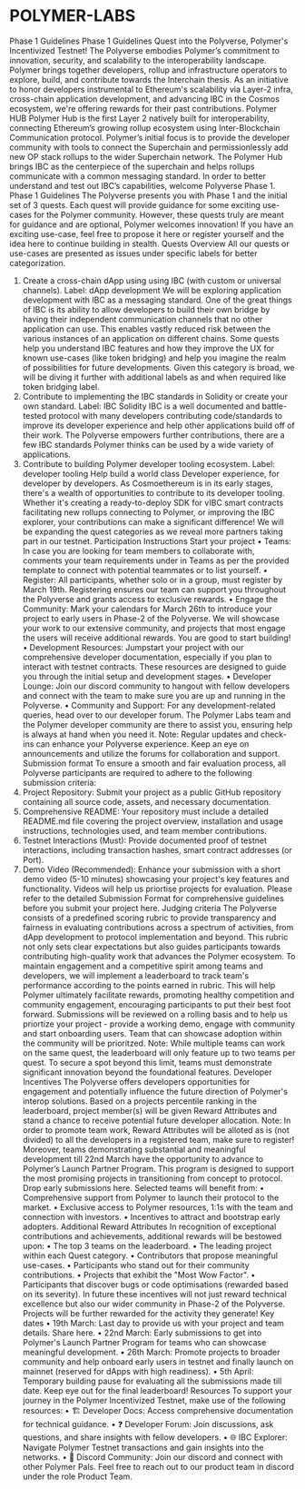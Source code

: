 # POLYMER-LABS
Phase 1 Guidelines
Phase 1 Guidelines
Quest into the Polyverse, Polymer's Incentivized Testnet!
The Polyverse embodies Polymer’s commitment to innovation, security, and scalability to the interoperability landscape. Polymer brings together developers, rollup and infrastructure operators to explore, build, and contribute towards the Interchain thesis.
As an initiative to honor developers instrumental to Ethereum's scalability via Layer-2 infra, cross-chain application development, and advancing IBC in the Cosmos ecosystem, we're offering rewards for their past contributions.
Polymer HUB
Polymer Hub is the first Layer 2 natively built for interoperability, connecting Ethereum’s growing rollup ecosystem using Inter-Blockchain Communication protocol. Polymer’s initial focus is to provide the developer community with tools to connect the Superchain and permissionlessly add new OP stack rollups to the wider Superchain network. The Polymer Hub brings IBC as the centerpiece of the superchain and helps rollups communicate with a common messaging standard. In order to better understand and test out IBC’s capabilities, welcome Polyverse Phase 1.
Phase 1 Guidelines
The Polyverse presents you with Phase 1 and the initial set of 3 quests. Each quest will provide guidance for some exciting use-cases for the Polymer community. However, these quests truly are meant for guidance and are optional, Polymer welcomes innovation!
If you have an exciting use-case, feel free to propose it here or register yourself and the idea here to continue building in stealth.
Quests Overview
All our quests or use-cases are presented as issues under specific labels for better categorization.
1. Create a cross-chain dApp using using IBC (with custom or universal channels).
Label: dApp development
We will be exploring application development with IBC as a messaging standard.
One of the great things of IBC is its ability to allow developers to build their own bridge by having their independent communication channels that no other application can use. This enables vastly reduced risk between the various instances of an application on different chains.
Some quests help you understand IBC features and how they improve the UX for known use-cases (like token bridging) and help you imagine the realm of possibilities for future developments.
Given this category is broad, we will be diving it further with additional labels as and when required like token bridging label.
2. Contribute to implementing the IBC standards in Solidity or create your own standard.
Label: IBC Solidity
IBC is a well documented and battle-tested protocol with many developers contributing code/standards to improve its developer experience and help other applications build off of their work. The Polyverse empowers further contributions, there are a few IBC standards Polymer thinks can be used by a wide variety of applications.
3. Contribute to building Polymer developer tooling ecosystem.
Label: developer tooling
Help build a world class Developer experience, for developer by developers.
As Cosmoethereum is in its early stages, there's a wealth of opportunities to contribute to its developer tooling. Whether it's creating a ready-to-deploy SDK for vIBC smart contracts facilitating new rollups connecting to Polymer, or improving the IBC explorer, your contributions can make a significant difference!
We will be expanding the quest categories as we reveal more partners taking part in our testnet.
Participation Instructions
Start your project
•	Teams: In case you are looking for team members to collaborate with, comments your team requirements under in Teams as per the provided template to connect with potential teammates or to list yourself.
•	Register: All participants, whether solo or in a group, must register by March 19th. Registering ensures our team can support you throughout the Polyverse and grants access to exclusive rewards.
•	Engage the Community: Mark your calendars for March 26th to introduce your project to early users in Phase-2 of the Polyverse. We will showcase your work to our extensive community, and projects that most engage the users will receive additional rewards.
You are good to start building!
•	Development Resources: Jumpstart your project with our comprehensive developer documentation, especially if you plan to interact with testnet contracts. These resources are designed to guide you through the initial setup and development stages.
•	Developer Lounge: Join our discord community to hangout with fellow developers and connect with the team to make sure you are up and running in the Polyverse.
•	Community and Support: For any development-related queries, head over to our developer forum. The Polymer Labs team and the Polymer developer community are there to assist you, ensuring help is always at hand when you need it.
Note: Regular updates and check-ins can enhance your Polyverse experience. Keep an eye on announcements and utilize the forums for collaboration and support.
Submission format
To ensure a smooth and fair evaluation process, all Polyverse participants are required to adhere to the following submission criteria:
1.	Project Repository: Submit your project as a public GitHub repository containing all source code, assets, and necessary documentation.
2.	Comprehensive README: Your repository must include a detailed README.md file covering the project overview, installation and usage instructions, technologies used, and team member contributions.
3.	Testnet Interactions (Must): Provide documented proof of testnet interactions, including transaction hashes, smart contract addresses (or Port).
4.	Demo Video (Recommended): Enhance your submission with a short demo video (5-10 minutes) showcasing your project's key features and functionality. Videos will help us priortise projects for evaluation.
Please refer to the detailed Submission Format for comprehensive guidelines before you submit your project here.
Judging criteria
The Polyverse consists of a predefined scoring rubric to provide transparency and fairness in evaluating contributions across a spectrum of activities, from dApp development to protocol implementation and beyond. This rubric not only sets clear expectations but also guides participants towards contributing high-quality work that advances the Polymer ecosystem.
To maintain engagement and a competitive spirit among teams and developers, we will implement a leaderboard to track team's performance according to the points earned in rubric. This will help Polymer ultimately facilitate rewards, promoting healthy competition and community engagement, encouraging participants to put their best foot forward.
Submissions will be reviewed on a rolling basis and to help us priortize your project - provide a working demo, engage with community and start onboarding users. Team that can showcase adoption within the community will be prioritzed.
Note: While multiple teams can work on the same quest, the leaderboard will only feature up to two teams per quest. To secure a spot beyond this limit, teams must demonstrate significant innovation beyond the foundational features.
Developer Incentives
The Polyverse offers developers opportunities for engagement and potentially influence the future direction of Polymer's interop solutions. Based on a projects percentile ranking in the leaderboard, project member(s) will be given Reward Attributes and stand a chance to receive potential future developer allocation.
Note: In order to promote team work, Reward Attributes will be alloted as is (not divided) to all the developers in a registered team, make sure to register!
Moreover, teams demonstrating substantial and meaningful development till 22nd March have the opportunity to advance to Polymer’s Launch Partner Program. This program is designed to support the most promising projects in transitioning from concept to protocol. Drop early submissions here. Selected teams will benefit from:
•	Comprehensive support from Polymer to launch their protocol to the market.
•	Exclusive access to Polymer resources, 1:1s with the team and connection with investors.
•	Incentives to attract and bootstrap early adopters.
Additional Reward Attributes
In recognition of exceptional contributions and achievements, additional rewards will be bestowed upon:
•	The top 3 teams on the leaderboard.
•	The leading project within each Quest category.
•	Contributors that propose meaningful use-cases.
•	Participants who stand out for their community contributions.
•	Projects that exhibit the "Most Wow Factor".
•	Participants that discover bugs or code optimisations (rewarded based on its severity).
In future these incentives will not just reward technical excellence but also our wider community in Phase-2 of the Polyverse. Projects will be further rewarded for the activity they generate!
Key dates
•	19th March: Last day to provide us with your project and team details. Share here.
•	22nd March: Early submissions to get into Polymer's Launch Partner Program for teams who can showcase meaningful development.
•	26th March: Promote projects to broader community and help onboard early users in testnet and finally launch on mainnet (reserved for dApps with high readiness).
•	5th April: Temporary building pause for evaluating all the submissions made till date. Keep eye out for the final leaderboard!
Resources
To support your journey in the Polymer Incentivized Testnet, make use of the following resources:
•	🏗️ Developer Docs: Access comprehensive documentation for technical guidance.
•	❓ Developer Forum: Join discussions, ask questions, and share insights with fellow developers.
•	🌐 IBC Explorer: Navigate Polymer Testnet transactions and gain insights into the networks.
•	📢 Discord Community: Join our discord and connect with other Polymer Pals.
Feel free to reach out to our product team in discord under the role Product Team.

